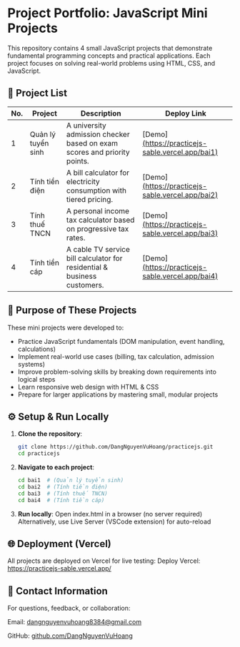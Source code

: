 # Project Portfolio: JavaScript Mini Projects

This repository contains 4 small JavaScript projects that demonstrate fundamental programming concepts and practical applications. Each project focuses on solving real-world problems using HTML, CSS, and JavaScript.

## 📌 Project List

| No. | Project              | Description                                                                 | Deploy Link                          |
|-----|----------------------|-----------------------------------------------------------------------------|--------------------------------------|
| 1   | Quản lý tuyển sinh   | A university admission checker based on exam scores and priority points.    | [Demo][(https://practicejs-sable.vercel.app/bai1)](https://practicejs-sable.vercel.app/bai1/index.html) |
| 2   | Tính tiền điện       | A bill calculator for electricity consumption with tiered pricing.          | [Demo][(https://practicejs-sable.vercel.app/bai2)](https://practicejs-sable.vercel.app/bai2/index.html) |
| 3   | Tính thuế TNCN       | A personal income tax calculator based on progressive tax rates.            | [Demo][(https://practicejs-sable.vercel.app/bai3)](https://practicejs-sable.vercel.app/bai3/index.html) |
| 4   | Tính tiền cáp        | A cable TV service bill calculator for residential & business customers.    | [Demo][(https://practicejs-sable.vercel.app/bai4)](https://practicejs-sable.vercel.app/bai4/index.html) |

## 🎯 Purpose of These Projects

These mini projects were developed to:
- Practice JavaScript fundamentals (DOM manipulation, event handling, calculations)
- Implement real-world use cases (billing, tax calculation, admission systems)
- Improve problem-solving skills by breaking down requirements into logical steps
- Learn responsive web design with HTML & CSS
- Prepare for larger applications by mastering small, modular projects

## ⚙️ Setup & Run Locally

1. **Clone the repository**:
   ```bash
   git clone https://github.com/DangNguyenVuHoang/practicejs.git
   cd practicejs
2. **Navigate to each project**:
   ```bash
   cd bai1  # (Quản lý tuyển sinh)
   cd bai2  # (Tính tiền điện)
   cd bai3  # (Tính thuế TNCN)
   cd bai4  # (Tính tiền cáp)
4. **Run locally**:
   Open index.html in a browser (no server required)
   Alternatively, use Live Server (VSCode extension) for auto-reload

## 🌐 Deployment (Vercel)
All projects are deployed on Vercel for live testing:
Deploy Vercel: https://practicejs-sable.vercel.app/

## 📧 Contact Information
For questions, feedback, or collaboration:

Email: dangnguyenvuhoang8384@gmail.com

GitHub: [github.com/DangNguyenVuHoang](https://github.com/DangNguyenVuHoang)
